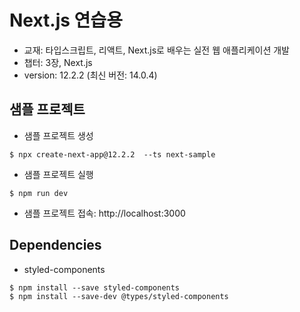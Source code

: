 # Next.js 연습용
* 교재: 타입스크립트, 리액트, Next.js로 배우는 실전 웹 애플리케이션 개발
* 챕터: 3장, Next.js
* version: 12.2.2 (최신 버전: 14.0.4)


## 샘플 프로젝트
* 샘플 프로젝트 생성
```shell
$ npx create-next-app@12.2.2  --ts next-sample
```

* 샘플 프로젝트 실행
```shell
$ npm run dev
```

* 샘플 프로젝트 접속: http://localhost:3000


## Dependencies
* styled-components
```shell
$ npm install --save styled-components
$ npm install --save-dev @types/styled-components
```